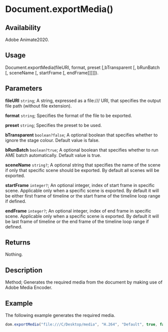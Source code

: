 # Document.exportMedia()

## Availability

Adobe Animate2020.

## Usage

Document.exportMedia(fileURI, format, preset [,bTransparent [, bRunBatch [, sceneName [, startFrame [, endFrame]]]]]).

## Parameters

**fileURI** `string`; A string, expressed as a file:/// URI, that specifies the output file path (without file extension).

**format** `string`; Specifies the format of the file to be exported.

**preset** `string`; Specifies the preset to be used.

**bTransparent** `boolean?false`; A optional boolean that specifies whether to ignore the stage colour. Default value is false.

**bRunBatch** `boolean?true`; A optional boolean that specifies whether to run AME batch automatically. Default value is true.

**sceneName** `string?`; A optional string that specifies the name of the scene if only that specific scene should be exported. By default all scenes will be exported.

**startFrame** `integer?`; An optional integer, index of start frame in specific scene. Applicable only when a specific scene is exported. By default it will be either first frame of timeline or the start frame of the timeline loop range if defined.

**endFrame** `integer?`; An optional integer, index of end frame in specific scene. Applicable only when a specific scene is exported. By default it will be last frame of timeline or the end frame of the timeline loop range if defined.

## Returns

Nothing.

## Description

Method; Generates the required media from the document by making use of Adobe Media Encoder.

## Example

The following example generates the required media.

```javascript
dom.exportMedia("file:///C/Desktop/media", "H.264", "Default", true, false, "Scene 1", 20, 85);
```
